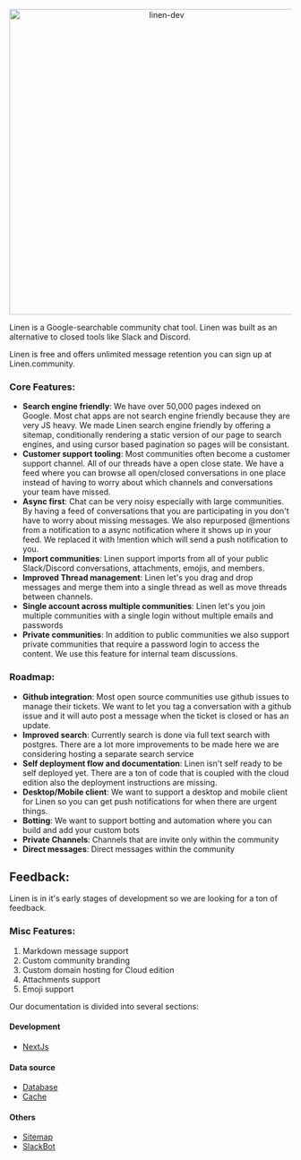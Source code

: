 <p align="center">
  <a href="https://linen.dev/">
    <img alt="linen-dev" src="https://d2mu86a8belxbg.cloudfront.net/logos/linen-black-logo.svg" width="546">
  </a>
</p>

Linen is a Google-searchable community chat tool. Linen was built as an alternative to closed tools like Slack and Discord.

Linen is free and offers unlimited message retention you can sign up at Linen.community.

### Core Features:

- **Search engine friendly**: We have over 50,000 pages indexed on Google. Most chat apps are not search engine friendly because they are very JS heavy. We made Linen search engine friendly by offering a sitemap, conditionally rendering a static version of our page to search engines, and using cursor based pagination so pages will be consistant.
- **Customer support tooling**: Most communities often become a customer support channel. All of our threads have a open close state. We have a feed where you can browse all open/closed conversations in one place instead of having to worry about which channels and conversations your team have missed.
- **Async first**: Chat can be very noisy especially with large communities. By having a feed of conversations that you are participating in you don't have to worry about missing messages. We also repurposed @mentions from a notification to a async notification where it shows up in your feed. We replaced it with !mention which will send a push notification to you. 
- **Import communities**: Linen support imports from all of your public Slack/Discord conversations, attachments, emojis, and members.
- **Improved Thread management**: Linen let's you drag and drop messages and merge them into a single thread as well as move threads between channels.
- **Single account across multiple communities**: Linen let's you join multiple communities with a single login without multiple emails and passwords
- **Private communities**: In addition to public communities we also support private communities that require a password login to access the content. We use this feature for internal team discussions.

### Roadmap:
- **Github integration**: Most open source communities use github issues to manage their tickets. We want to let you tag a conversation with a github issue and it will auto post a message when the ticket is closed or has an update.
- **Improved search**: Currently search is done via full text search with postgres. There are a lot more improvements to be made here we are considering hosting a separate search service
- **Self deployment flow and documentation**: Linen isn't self ready to be self deployed yet. There are a ton of code that is coupled with the cloud edition also the deployment instructions are missing.
- **Desktop/Mobile client**: We want to support a desktop and mobile client for Linen so you can get push notifications for when there are urgent things.
- **Botting**: We want to support botting and automation where you can build and add your custom bots
- **Private Channels**: Channels that are invite only within the community
- **Direct messages**: Direct messages within the community

## Feedback:
Linen is in it's early stages of development so we are looking for a ton of feedback.

### Misc Features:
1. Markdown message support
2. Custom community branding
3. Custom domain hosting for Cloud edition
4. Attachments support
5. Emoji support

Our documentation is divided into several sections:

#### Development

- [NextJs](./docs/nextjs.md)

#### Data source

- [Database](./docs/database.md)
- [Cache](./docs/cache.md)

#### Others

- [Sitemap](./docs/sitemap.md)
- [SlackBot](./docs/slack-app.md)
